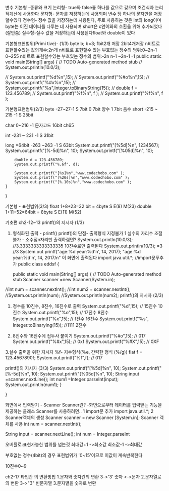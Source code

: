 변수
기본형 -종류와 크기
논리형- true와 false즁 하나를 값으로 갖으며 조건식과 논리적계산에 사용한다 
문자형- 문자를 저장하는데 사용되며 변수 당 하나의 문자만을 저장할수있다
정수형- 정수 값을 저장하는데 사용된다, 주로 사용하는 것은 int와 Iong이며
byte는 이진 데이터를 다루는 데 사용되며
short은 c언어와의 호환을 위해 추가되었다(잘안씀)
실수형-실수 값을 저장하는데 사용된다float와 double이 있다

기본형표현범위(Primi tive)- (1/3)
byte b; 
      b=3;
1bit2개 저장 2bit4개저장
n비트로 표현할수있는 값의개수:2n개
 n비트로 표현할수 있는 부호없는 정수의 범위:0~2n-1 0~255
n비트로 표현할수있는 부호있는 정수의 범위:-2n n-1 ~2n-1 -1
	public static void main(String[] args) {
		// TODO Auto-generated method stub
//		System.out.println(10.0/3);
		
//		System.out.printf("%d%n",15);
//		System.out.printf("%#o%n",15);
//		System.out.printf("%#x%n",15);
//		System.out.printf("%s",Integer.toBinaryString(15));
//	double f = 123.456789;
//	System.out.printf("%f%n", f );
//	System.out.printf("%f%n", f );
		

기본형표현범위(2/3)
byte -27~27-1
S 7bit      0 7bit 양수
	  1  7bit 음수
short -215 ~ 215 -1
S 25bit

char 0~216 -1		문자코드
16bit			ch65

int -231 ~ 231 -1
S	31bit

long =64bit -263 ~263 -1
S	63bit
		System.out.printf("[%5d]%n", 1234567);
		System.out.printf("[%-5d]%n", 10);
		System.out.printf("[%05d]%n", 10);
		
		double d = 123.456789;
		System.out.printf("%.6f", d);
		
		System.out.printf("[%s]%n","www.codechobo.com" );
		System.out.printf("[%20s]%n","www.codechobo.com" );
		System.out.printf("[%.10s]%n","www.codechobo.com" );
	}

}

기본형 - 표현범위(3/3)
float 1+8+23=32 bit = 4byte
S E(8) M(23)
double 1+11+52=64bit = 8byte
S E(11) M(52)

기초편 ch2-12~13
printf()의 지시자 (1/3)
1. 형식화된 출력 - printf()
printf()의 단점- 출력형식 지정불가
1 실수의 자리수 조절불가 - 소수점n자리만 출력하렴면?
System.out.println(10.0/3); //3.3333333333333335
10진수로만 출력된다
System.out.println(10/3); =3 //3
System.out.printf("age:%d year:%d'n', 14, 2017);
"age:%d year:%d'n', 14, 2017/n" 이 화면에 출력된다
 import java.util.*; //import문푸추가
public class eddsf {

	public static void main(String[] args) {
		// TODO Auto-generated method stub
Scanner scanner =new Scanner(System.in);

//int num = scanner.nextInt();
//int num2 = scanner.nextInt();
//System.out.println(num);
//System.out.println(num2);
printf()의 지시자 (2/3)
1. 정수를 10진수, 8진수, 16진수로 출력
System.out.printf("%d",15); // 15진수 10진수
System.out.printf("%o",15); // 17진수 8진수
System.out.printf("%x",15); // f진수 16진수
System.out.printf("%s", Integer.toBinarying(15)); //1111 2진수

2. 8진수와 16진수에 접두사 붙이기
System.out.printf("%#o",15); // 017
System.out.printf("%#x",15); // 0xf
System.out.printf("%#X",15); // 0XF

3.실수 출력을 위한 지시자 %f- 지수형식(%e, 간략한 형식 (%/g))
flat f = 123.4567890f;
System.out.printf("%f",f); // 017 

printf()의 지시자 (3/3)
System.out.printf("[%5d]%n", 10);
System.out.printf("[%-5d]%n", 10);
System.out.printf("[%05d]%n", 10);
String input =scanner.nextLine();
int num1 =Integer.parseInt(input);
System.out.println(num1);
	}

}

화면에서 입력받기 - Scanner
Scanner란?
-화면으로부터 데이터를 입력받는 기능을 제공하는 클래스
Scanner를 사용하려면..
1 import문 추가
import java.util.*;
2 Scanner객체의 생성
Scanner scanner = new Scanner [System.in];
Scanner 객체를 사용
int num = scanner.nextInt();

String input = scanner.nextLine();
int num = Integer.parseInt


오버플로:표현가능한 범위를 넘는것
최대값+1 ->최소값
최소값-1 ->최대값

부호없는 정수(4bit)의 경우 표현범위가 '0~15'이므로 이값이 계속반복한다

10진수0~9 

ch2-17 타입간 의 변환방법
1.문자와 숫자간의 변환   3->'3' 숫자 <->문자
2.문자열로의 변환    3->"3" 빈문자열
3.문자열을 숫자로 변환 

